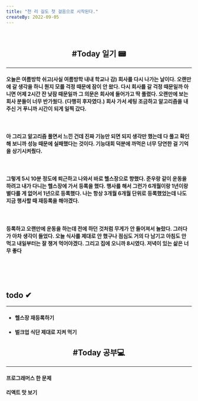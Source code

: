 ```yaml
---
title: "천 리 길도 첫 걸음으로 시작된다."
createBy: 2022-09-05
---
```



<br>

<h2 style="text-align:center">#Today 일기 📟</h2>

--- 
#### 오늘은 여름방학 쉬고(사실 여름방학  내내 학교나 감) 회사를 다시 나가는 날이다. 오랜만에 갈 생각을 하니 뭔지 모를 걱정 때문에 잠이 안 왔다. 다시 회사를 갈 걱정 때문일까 아니면 어제 2시간 잔 낮잠 때문일까 그 의문은 회사에 들어가고 딱 풀렸다. 오랜만에 보는 회사 분들이 너무 반가웠다. (다행히 후자였다.) 회사 가서 세팅 조금하고 알고리즘을 내주신 거 푸니까 시간이 되게 일찍 갔다.

<br>

#### 아 그리고 알고리즘 풀면서 느낀 건데 진짜 기능만 되면 되지 생각만 했는데 다 풀고 확인해 보니까 성능 때문에 실패했다는 것이다. 기능대회 덕분에 까먹은 너무 당연한 걸 기억을 상기시켜줬다. 

<br>

#### 그렇게 5시 10분 정도에 퇴근하고 나와서 바로 헬스장으로 향했다. 준우랑 같이 운동을 하려고 내가 다니는 헬스장에 가서 등록을 했다. 행사를 해서 그런가 6개월이랑 1년이랑 별다를 게 없어서 1년으로 등록했다. 나는 항상 3개월 6개월 단위로 등록했었는데 나도 지금 행사할 때 재등록을 해야겠다.

<br>

#### 등록하고 오랜만에 운동을 하는데 전에 하던 것처럼 무게가 안 들어져서 놀랐다. 그러다가 아차 생각이 들었다. 오늘 식사를 제대로 안 했구나 점심도 거의 다 남기고 아침도 안 먹고 내일부터는 잘 챙겨 먹어야겠다. 그리고 집에 오니까 8시였다. 저녁이 있는 삶은 너무 좋다

<br>
<!-- 처음 서울로 전학 왔을 때 나는 적응을 도시라는 괴리감 때문인지 아님 내가 전학 첫 날부터 맨 뒤에서 폰 하고 자고 그래서 인지 모르겠지만 적응을 잘 못했다. 대충 그렇게 시간이 계속 흘렀고 밥 먹을 친구도 없어서 밥도 안먹고 쉬는 시간에는 업드려 있고 수업시간에도 업드려 있었다. 가족들도 많이 걱정했다. 옛날에는 맨날 친구들이랑 놀러다니고 집에오면 싱글벙글 웃던 얘가 집에 와서는 맨날 울상이고 그때 아빠가 내가 집에만 박혀 있으니까 휴가쓰고 맨날 나 데리고 서울 구경 시켜준다고 돌아다니고 놀러다니고 그때마다 아빠가 아들이랑 놀러다녀서 좋다고 했다. 지금 생각하면 너무 감사하고 존경스럽다. 아빠 말대로 시간이 지나니까 반 친구들이랑 조금씩 친해졌다.  -->



<br>
<br>

## todo ✔
---
- #### 헬스장 재등록하기
- #### 벌크업 식단 제대로 지켜 먹기


<h2 style="text-align:center">#Today 공부💻</h2>

---

#### 프로그래머스 한 문제
#### 리액트 맛 보기

 